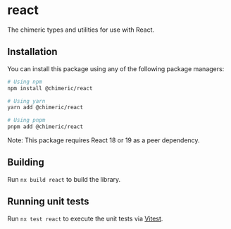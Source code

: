 # react

The chimeric types and utilities for use with React.

## Installation

You can install this package using any of the following package managers:

```bash
# Using npm
npm install @chimeric/react

# Using yarn
yarn add @chimeric/react

# Using pnpm
pnpm add @chimeric/react
```

Note: This package requires React 18 or 19 as a peer dependency.

## Building

Run `nx build react` to build the library.

## Running unit tests

Run `nx test react` to execute the unit tests via [Vitest](https://vitest.dev/).
